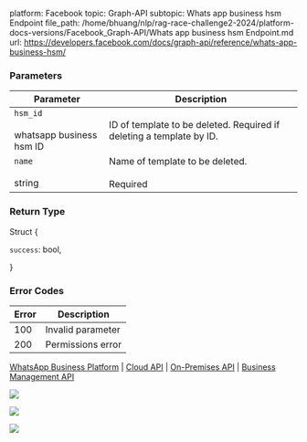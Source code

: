 platform: Facebook
topic: Graph-API
subtopic: Whats app business hsm Endpoint
file_path: /home/bhuang/nlp/rag-race-challenge2-2024/platform-docs-versions/Facebook_Graph-API/Whats app business hsm Endpoint.md
url: https://developers.facebook.com/docs/graph-api/reference/whats-app-business-hsm/

### Parameters

| Parameter | Description |
| --- | --- |
| `hsm_id`<br><br>whatsapp business hsm ID | ID of template to be deleted. Required if deleting a template by ID. |
| `name`<br><br>string | Name of template to be deleted.<br><br>Required |

### Return Type

Struct {

`success`: bool,

}

### Error Codes

| Error | Description |
| --- | --- |
| 100 | Invalid parameter |
| 200 | Permissions error |

[WhatsApp Business Platform](https://developers.facebook.com/docs/whatsapp) | [Cloud API](https://developers.facebook.com/docs/whatsapp/cloud-api) | [On-Premises API](https://developers.facebook.com/docs/whatsapp/on-premises) | [Business Management API](https://developers.facebook.com/docs/whatsapp/business-management-api)

![](https://www.facebook.com/tr?id=675141479195042&ev=PageView&noscript=1)

![](https://www.facebook.com/tr?id=574561515946252&ev=PageView&noscript=1)

![](https://www.facebook.com/tr?id=1754628768090156&ev=PageView&noscript=1)